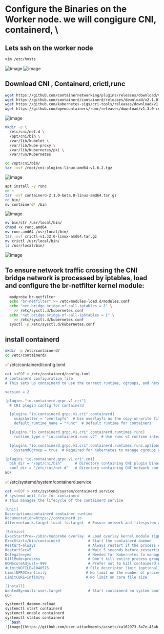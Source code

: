 # Configure the Binaries on the Worker node. we will congigure CNI, containerd, \
## Lets ssh on the worker node
```bash
vim /etc/hosts
```
![image](https://github.com/user-attachments/assets/771f7139-3599-45b2-a339-1f2b5e14d292)
![image](https://github.com/user-attachments/assets/ec56e36a-e310-4e06-83fd-b319863f89da)

## Download CNI , Containerd, crictl,runc
```bash
wget https://github.com/containernetworking/plugins/releases/download/v1.6.2/cni-plugins-linux-amd64-v1.6.2.tgz 
wget https://github.com/containerd/containerd/releases/download/v2.1.0-beta.0/containerd-2.1.0-beta.0-linux-amd64.tar.gz
wget https://github.com/kubernetes-sigs/cri-tools/releases/download/v1.32.0/crictl-v1.32.0-linux-amd64.tar.gz
wget https://github.com/opencontainers/runc/releases/download/v1.3.0-rc.1/runc.amd64
```
![image](https://github.com/user-attachments/assets/e69c4800-530a-4b34-9b64-9b8b410e3f17)
```bash
mkdir -p \
  /etc/cni/net.d \
  /opt/cni/bin \
  /var/lib/kubelet \
  /var/lib/kube-proxy \
  /var/lib/Kubernetes/pki \
  /var/run/Kubernetes

cd /opt/cni/bin/
tar -xvf /root/cni-plugins-linux-amd64-v1.6.2.tgz
```
![image](https://github.com/user-attachments/assets/619d4242-510c-4a4d-abac-746013234dc8)
```bash
apt install -y runc
cd ~
tar -xvf containerd-2.1.0-beta.0-linux-amd64.tar.gz
cd bin/
mv containerd* /bin
```
![image](https://github.com/user-attachments/assets/0bd2aab2-0932-4d67-b33e-a63e7d5cafd1)

```bash
mv bin/ctr /usr/local/bin/
chmod +x runc.amd64
mv runc.amd64 /usr/local/bin/
tar -xvf crictl-v1.32.0-linux-amd64.tar.gz
mv crictl /usr/local/bin/
ls /usr/local/bin/
```
![image](https://github.com/user-attachments/assets/e0f96073-3412-49d1-bcd4-bd80e3e3901c)
## To ensure network traffic crossing the CNI bridge network is processed by iptables, load and configure the br-netfilter kernel module:
```bash
  modprobe br-netfilter
  echo "br-netfilter" >> /etc/modules-load.d/modules.conf
  echo "net.bridge.bridge-nf-call-iptables = 1" \
    >> /etc/sysctl.d/kubernetes.conf
  echo "net.bridge.bridge-nf-call-ip6tables = 1" \
    >> /etc/sysctl.d/kubernetes.conf
  sysctl -p /etc/sysctl.d/kubernetes.conf
```
## install containerd
```bash
mkdir -p /etc/containerd/
cd /etc/containerd/
```
✅ /etc/containerd/config.toml
```bash
cat <<EOF > /etc/containerd/config.toml
# containerd configuration file
# This sets up containerd to use the correct runtime, cgroups, and networking

version = 2

[plugins."io.containerd.grpc.v1.cri"]
  # CRI plugin config for containerd

  [plugins."io.containerd.grpc.v1.cri".containerd]
    snapshotter = "overlayfs"  # Use overlayfs as the copy-on-write filesystem
    default_runtime_name = "runc"  # Default runtime for containers

  [plugins."io.containerd.grpc.v1.cri".containerd.runtimes.runc]
    runtime_type = "io.containerd.runc.v2"  # Use runc v2 runtime interface

  [plugins."io.containerd.grpc.v1.cri".containerd.runtimes.runc.options]
    SystemdCgroup = true  # Required for Kubernetes to manage cgroups via systemd

[plugins."io.containerd.grpc.v1.cri".cni]
  bin_dir = "/opt/cni/bin"      # Directory containing CNI plugin binaries
  conf_dir = "/etc/cni/net.d"   # Directory containing CNI network config
EOF
```
✅ /etc/systemd/system/containerd.service
```bash
cat <<EOF > /etc/systemd/system/containerd.service
# systemd unit file for containerd
# This manages the lifecycle of the containerd service

[Unit]
Description=containerd container runtime
Documentation=https://containerd.io
After=network.target local-fs.target  # Ensure network and filesystem are ready

[Service]
ExecStartPre=-/sbin/modprobe overlay  # Load overlay kernel module (ignore error if missing)
ExecStart=/bin/containerd             # Start the containerd daemon
Restart=always                        # Always restart if the process exits
RestartSec=5                          # Wait 5 seconds before restarting
Delegate=yes                          # Needed for Kubernetes to manage cgroups properly
KillMode=process                      # Don't kill entire process group on stop
OOMScoreAdjust=-999                   # Prefer not to kill containerd under OOM
#LimitNOFILE=1048576                 # File descriptor limit (optional)
LimitNPROC=infinity                  # No limit on the number of processes
LimitCORE=infinity                   # No limit on core file size

[Install]
WantedBy=multi-user.target            # Start containerd on system boot
EOF
```
```bash
systemctl daemon-reload
systemctl start containerd
systemctl enable containerd
systemctl status containerd
```bash
![image](https://github.com/user-attachments/assets/ca162973-3a7e-45ab-9e33-f6e2d4779ea5)
